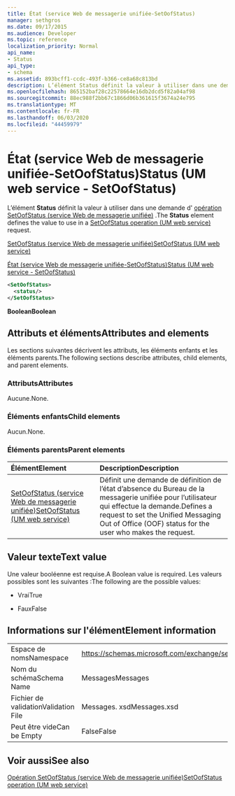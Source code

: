```yaml
---
title: État (service Web de messagerie unifiée-SetOofStatus)
manager: sethgros
ms.date: 09/17/2015
ms.audience: Developer
ms.topic: reference
localization_priority: Normal
api_name:
- Status
api_type:
- schema
ms.assetid: 893bcff1-ccdc-493f-b366-ce8a68c813bd
description: L’élément Status définit la valeur à utiliser dans une demande d’opération SetOofStatus (service Web de messagerie unifiée).
ms.openlocfilehash: 865152baf28c22578664e16db2dcd5f82a04af98
ms.sourcegitcommit: 88ec988f2bb67c1866d06b361615f3674a24e795
ms.translationtype: MT
ms.contentlocale: fr-FR
ms.lasthandoff: 06/03/2020
ms.locfileid: "44459979"
---
```

# <a name="status-um-web-service---setoofstatus"></a><span data-ttu-id="48c2d-103">État (service Web de messagerie unifiée-SetOofStatus)</span><span class="sxs-lookup"><span data-stu-id="48c2d-103">Status (UM web service - SetOofStatus)</span></span>

<span data-ttu-id="48c2d-104">L’élément **Status** définit la valeur à utiliser dans une demande d' [opération SetOofStatus (service Web de messagerie unifiée)](setoofstatus-operation-um-web-service.md) .</span><span class="sxs-lookup"><span data-stu-id="48c2d-104">The **Status** element defines the value to use in a [SetOofStatus operation (UM web service)](setoofstatus-operation-um-web-service.md) request.</span></span> 
  
[<span data-ttu-id="48c2d-105">SetOofStatus (service Web de messagerie unifiée)</span><span class="sxs-lookup"><span data-stu-id="48c2d-105">SetOofStatus (UM web service)</span></span>](setoofstatus-um-web-service.md)
  
[<span data-ttu-id="48c2d-106">État (service Web de messagerie unifiée-SetOofStatus)</span><span class="sxs-lookup"><span data-stu-id="48c2d-106">Status (UM web service - SetOofStatus)</span></span>](status-um-web-servicesetoofstatus.md)
  
```xml
<SetOofStatus>
  <status/>
</SetOofStatus>
```

 <span data-ttu-id="48c2d-107">**Boolean**</span><span class="sxs-lookup"><span data-stu-id="48c2d-107">**Boolean**</span></span>
## <a name="attributes-and-elements"></a><span data-ttu-id="48c2d-108">Attributs et éléments</span><span class="sxs-lookup"><span data-stu-id="48c2d-108">Attributes and elements</span></span>

<span data-ttu-id="48c2d-109">Les sections suivantes décrivent les attributs, les éléments enfants et les éléments parents.</span><span class="sxs-lookup"><span data-stu-id="48c2d-109">The following sections describe attributes, child elements, and parent elements.</span></span>
  
### <a name="attributes"></a><span data-ttu-id="48c2d-110">Attributs</span><span class="sxs-lookup"><span data-stu-id="48c2d-110">Attributes</span></span>

<span data-ttu-id="48c2d-111">Aucune.</span><span class="sxs-lookup"><span data-stu-id="48c2d-111">None.</span></span>
  
### <a name="child-elements"></a><span data-ttu-id="48c2d-112">Éléments enfants</span><span class="sxs-lookup"><span data-stu-id="48c2d-112">Child elements</span></span>

<span data-ttu-id="48c2d-113">Aucun.</span><span class="sxs-lookup"><span data-stu-id="48c2d-113">None.</span></span>
  
### <a name="parent-elements"></a><span data-ttu-id="48c2d-114">Éléments parents</span><span class="sxs-lookup"><span data-stu-id="48c2d-114">Parent elements</span></span>

|<span data-ttu-id="48c2d-115">**Élément**</span><span class="sxs-lookup"><span data-stu-id="48c2d-115">**Element**</span></span>|<span data-ttu-id="48c2d-116">**Description**</span><span class="sxs-lookup"><span data-stu-id="48c2d-116">**Description**</span></span>|
|:-----|:-----|
|[<span data-ttu-id="48c2d-117">SetOofStatus (service Web de messagerie unifiée)</span><span class="sxs-lookup"><span data-stu-id="48c2d-117">SetOofStatus (UM web service)</span></span>](setoofstatus-um-web-service.md) <br/> |<span data-ttu-id="48c2d-118">Définit une demande de définition de l’état d’absence du Bureau de la messagerie unifiée pour l’utilisateur qui effectue la demande.</span><span class="sxs-lookup"><span data-stu-id="48c2d-118">Defines a request to set the Unified Messaging Out of Office (OOF) status for the user who makes the request.</span></span>  <br/> |
   
## <a name="text-value"></a><span data-ttu-id="48c2d-119">Valeur texte</span><span class="sxs-lookup"><span data-stu-id="48c2d-119">Text value</span></span>

<span data-ttu-id="48c2d-120">Une valeur booléenne est requise.</span><span class="sxs-lookup"><span data-stu-id="48c2d-120">A Boolean value is required.</span></span> <span data-ttu-id="48c2d-121">Les valeurs possibles sont les suivantes :</span><span class="sxs-lookup"><span data-stu-id="48c2d-121">The following are the possible values:</span></span>
  
- <span data-ttu-id="48c2d-122">Vrai</span><span class="sxs-lookup"><span data-stu-id="48c2d-122">True</span></span>
    
- <span data-ttu-id="48c2d-123">Faux</span><span class="sxs-lookup"><span data-stu-id="48c2d-123">False</span></span>
    
## <a name="element-information"></a><span data-ttu-id="48c2d-124">Informations sur l'élément</span><span class="sxs-lookup"><span data-stu-id="48c2d-124">Element information</span></span>

|||
|:-----|:-----|
|<span data-ttu-id="48c2d-125">Espace de noms</span><span class="sxs-lookup"><span data-stu-id="48c2d-125">Namespace</span></span>  <br/> |https://schemas.microsoft.com/exchange/services/2006/messages  <br/> |
|<span data-ttu-id="48c2d-126">Nom du schéma</span><span class="sxs-lookup"><span data-stu-id="48c2d-126">Schema Name</span></span>  <br/> |<span data-ttu-id="48c2d-127">Messages</span><span class="sxs-lookup"><span data-stu-id="48c2d-127">Messages</span></span>  <br/> |
|<span data-ttu-id="48c2d-128">Fichier de validation</span><span class="sxs-lookup"><span data-stu-id="48c2d-128">Validation File</span></span>  <br/> |<span data-ttu-id="48c2d-129">Messages. xsd</span><span class="sxs-lookup"><span data-stu-id="48c2d-129">Messages.xsd</span></span>  <br/> |
|<span data-ttu-id="48c2d-130">Peut être vide</span><span class="sxs-lookup"><span data-stu-id="48c2d-130">Can be Empty</span></span>  <br/> |<span data-ttu-id="48c2d-131">False</span><span class="sxs-lookup"><span data-stu-id="48c2d-131">False</span></span>  <br/> |
   
## <a name="see-also"></a><span data-ttu-id="48c2d-132">Voir aussi</span><span class="sxs-lookup"><span data-stu-id="48c2d-132">See also</span></span>



[<span data-ttu-id="48c2d-133">Opération SetOofStatus (service Web de messagerie unifiée)</span><span class="sxs-lookup"><span data-stu-id="48c2d-133">SetOofStatus operation (UM web service)</span></span>](setoofstatus-operation-um-web-service.md)

